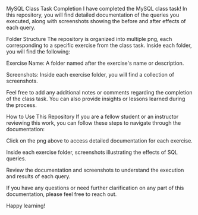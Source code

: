 MySQL Class Task Completion
I have completed the MySQL class task! In this repository, you will find detailed documentation of the queries you executed, along with screenshots showing the before and after effects of each query.

Folder Structure
The repository is organized into multiple png, each corresponding to a specific exercise from the class task. Inside each folder, you will find the following:

Exercise Name: A folder named after the exercise's name or description.

Screenshots: Inside each exercise folder, you will find a collection of screenshots.


Feel free to add any additional notes or comments regarding the completion of the class task. You can also provide insights or lessons learned during the process.

How to Use This Repository
If you are a fellow student or an instructor reviewing this work, you can follow these steps to navigate through the documentation:

Click on the png above to access detailed documentation for each exercise.

Inside each exercise folder, screenshots illustrating the effects of SQL queries.

Review the documentation and screenshots to understand the execution and results of each query.

If you have any questions or need further clarification on any part of this documentation, please feel free to reach out.

Happy learning!
